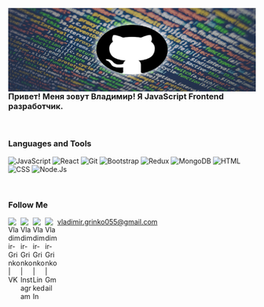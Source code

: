 <img align="left" alt="Vladimir-Grinko | img" height="170px" width="850px" src="https://github.com/Vladimir-Grinko/Vladimir-Grinko/blob/main/assets/header.jpeg" />

<br />

### Привет! Меня зовут Владимир! Я JavaScript Frontend разработчик.

<br />

### Languages and Tools

![JavaScript](https://img.shields.io/badge/-JavaScript-090909?style=for-the-badge&logo=JavaScript&logoColor=E9D54D)
![React](https://img.shields.io/badge/-React-090909?style=for-the-badge&logo=React&logoColor=097CDB)
![Git](https://img.shields.io/badge/-Git-090909?style=for-the-badge&logo=Git&logoColor=47C5FB)
![Bootstrap](https://img.shields.io/badge/-Bootstrap-090909?style=for-the-badge&logo=Bootstrap&logoColor=47C5FB)
![Redux](https://img.shields.io/badge/-Redux-090909?style=for-the-badge&logo=Redux&logoColor=47C5FB)
![MongoDB](https://img.shields.io/badge/-MongoDB-090909?style=for-the-badge&logo=MongoDB&logoColor=green)
![HTML](https://img.shields.io/badge/-HTML-090909?style=for-the-badge&logo=html&logoColor=orange)
![CSS](https://img.shields.io/badge/-CSS-090909?style=for-the-badge&logo=css&logoColor=informational)
![Node.Js](https://img.shields.io/badge/-Node.Js-090909?style=for-the-badge&logo=Node.js&logoColor=success)

<br />

### Follow Me

[<img align="left" alt="Vladimir-Grinko | VK" width="25px" src="https://cdn.jsdelivr.net/npm/simple-icons@v3/icons/vk.svg" />][vk]
[<img align="left" alt="Vladimir-Grinko | Instagram" width="25px" src="https://cdn.jsdelivr.net/npm/simple-icons@v3/icons/instagram.svg" />][instagram]
[<img align="left" alt="Vladimir-Grinko | LinkedIn" width="25px" src="https://cdn.jsdelivr.net/npm/simple-icons@v3/icons/linkedin.svg" />][linkedin]
<img align="left" alt="Vladimir-Grinko | Gmail" width="25px" src="https://cdn.jsdelivr.net/npm/simple-icons@v3/icons/gmail.svg" />vladimir.grinko055@gmail.com

<br />
<br />

[vk]: https://vk.com/steel_afterman
[instagram]: https://instagram.com/vovan_officiall
[linkedin]: https://www.linkedin.com/mwlite/in/%D0%B2%D0%BB%D0%B0%D0%B4%D0%B8%D0%BC%D0%B8%D1%80-%D0%B3%D1%80%D0%B8%D0%BD%D1%8C%D0%BA%D0%BE-b5834b20a
